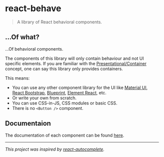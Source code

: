 # react-behave

> A library of React behavioral components.

## ...Of what?

...Of behavioral components.

The components of this library will only contain behaviour and not UI specific elements.
If you are familiar with the [Presentational/Container](https://medium.com/@dan_abramov/smart-and-dumb-components-7ca2f9a7c7d0) concept, one can say this library only provides containers.

This means:

- You can use any other component library for the UI like [Material UI](https://material-ui.com/), [React Bootstrap](https://react-bootstrap.github.io/), [Blueprint](http://blueprintjs.com/), [Element React](https://eleme.github.io/element-react/#/en-US/quick-start), etc.
- Or write your own from scratch.
- You can use CSS-in-JS, CSS modules or basic CSS.
- There is no `<Button />` component.

## Documentaion

The documentation of each component can be found [here](https://github.com/simonrelet/react-libraries/tree/master/packages/react-behave/docs).

---

_This project was inspired by [react-autocomplete](https://github.com/reactjs/react-autocomplete)._
